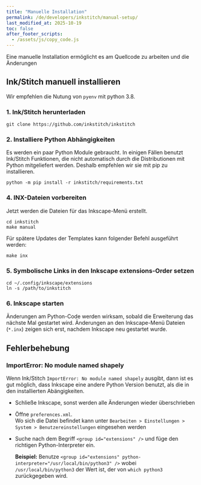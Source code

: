 ```yaml
---
title: "Manuelle Installation"
permalink: /de/developers/inkstitch/manual-setup/
last_modified_at: 2025-10-19
toc: false
after_footer_scripts:
  - /assets/js/copy_code.js
---
```

Eine manuelle Installation ermöglicht es am Quellcode zu arbeiten und die Änderungen

## Ink/Stitch manuell installieren

Wir empfehlen die Nutung von `pyenv` mit python 3.8.

### 1. Ink/Stitch herunterladen

```
git clone https://github.com/inkstitch/inkstitch
```

### 2. Installiere Python Abhängigkeiten

Es werden ein paar Python Module gebraucht. In einigen Fällen benutzt Ink/Stitch Funktionen, die nicht automatisch durch die Distributionen mit Python mitgeliefert werden.
Deshalb empfehlen wir sie mit pip zu installieren.

```
python -m pip install -r inkstitch/requirements.txt
```

### 4.  INX-Dateien vorbereiten

Jetzt werden die Dateien für das Inkscape-Menü erstellt.

```
cd inkstitch
make manual
```

Für spätere Updates der Templates kann folgender Befehl ausgeführt werden:

```
make inx
```

### 5. Symbolische Links in den Inkscape extensions-Order setzen

```
cd ~/.config/inkscape/extensions
ln -s /path/to/inkstitch
```

### 6.  Inkscape starten

Änderungen am Python-Code werden wirksam, sobald die Erweiterung das nächste Mal gestartet wird. Änderungen an den Inkscape-Menü Dateien (`*.inx`) zeigen sich erst, nachdem Inkscape neu gestartet wurde.

## Fehlerbehebung

### ImportError: No module named shapely

Wenn Ink/Stitch `ImportError: No module named shapely` ausgibt, dann ist es gut möglich, dass Inkscape eine andere Python Version benutzt, als die in den installierten Abängigkeiten.

* Schließe Inkscape, sonst werden alle Änderungen wieder überschrieben
* Öffne `preferences.xml`.<br>
  Wo sich die Datei befindet kann unter `Bearbeiten > Einstellungen > System > Benutzereinstellungen` eingesehen werden
* Suche nach dem Begriff `<group id="extensions" />` und füge den richtigen Python-Interpreter ein.

  **Beispiel:** Benutze `<group id="extensions" python-interpreter="/usr/local/bin/python3" />` wobei `/usr/local/bin/python3` der Wert ist, der von `which python3` zurückgegeben wird.
